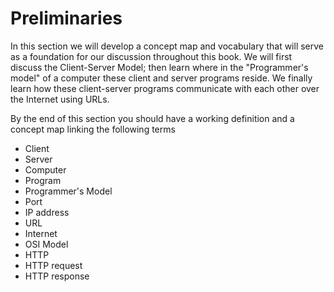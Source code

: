 # Preliminaries

In this section we will develop a concept map and vocabulary that will
serve as a foundation for our discussion throughout this book. We will
first discuss the Client-Server Model; then learn where in the
"Programmer's model" of a computer these client and server programs reside.
We finally learn how these client-server programs communicate with each
other over the Internet using URLs.

By the end of this section you should have a working definition and
a concept map linking the following terms

- Client
- Server
- Computer
- Program
- Programmer's Model
- Port
- IP address
- URL
- Internet
- OSI Model
- HTTP
- HTTP request
- HTTP response
